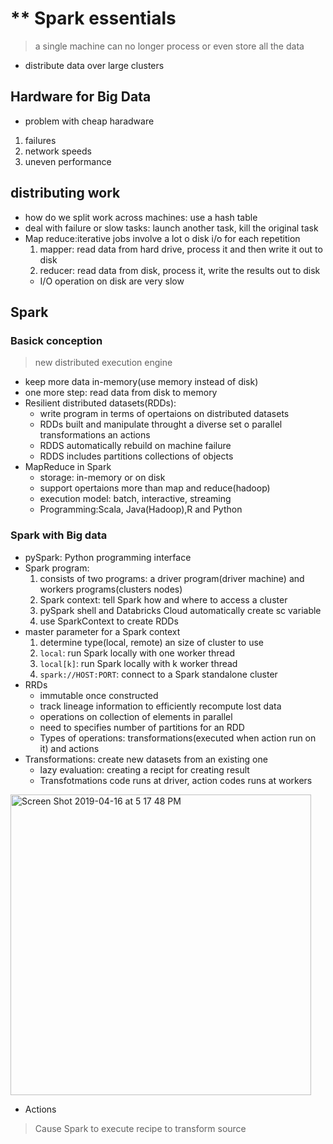 # ** Spark essentials
> a single machine can no longer process or even store all the data
* distribute data over large clusters

##  Hardware for Big Data
* problem with cheap haradware
1. failures
2. network speeds
3. uneven performance

## distributing work
* how do we split work across machines: use a hash table
* deal with failure or slow tasks: launch another task, kill the original task
* Map reduce:iterative jobs involve a lot o disk i/o for each repetition
  1. mapper: read data from hard drive, process it and then write it out to disk
  2. reducer: read data from disk, process it, write the results out to disk
  *  I/O operation on disk are very slow

## Spark
### Basick conception
> new distributed execution engine
* keep more data in-memory(use memory instead of disk)
* one more step: read data from disk to memory
* Resilient distributed datasets(RDDs): 
  * write program in terms of opertaions on distributed datasets
  * RDDs built and manipulate throught a diverse set o parallel transformations an actions
  * RDDS automatically rebuild on machine failure
  * RDDS includes partitions collections of objects 
* MapReduce in Spark
  * storage: in-memory or on disk
  * support opertaions more than map and reduce(hadoop)
  * execution model: batch, interactive, streaming
  * Programming:Scala, Java(Hadoop),R and Python
  
### Spark with Big data
* pySpark: Python programming interface
* Spark program:
  1. consists of two programs: a driver program(driver machine) and workers programs(clusters nodes)
  2. Spark context: tell Spark how and where to access a cluster
  3. pySpark shell and Databricks Cloud automatically create sc variable
  4. use SparkContext to create RDDs
* master parameter for a Spark context
  1. determine type(local, remote) an size of cluster to use
  2. `local`: run Spark locally with one worker thread
  3. `local[k]`:  run Spark locally with k worker thread
  4. `spark://HOST:PORT`: connect to a Spark standalone cluster
* RRDs
  * immutable once constructed
  * track lineage information to efficiently recompute lost data
  * operations on collection of elements in parallel
  * need to specifies number of partitions for an RDD
  * Types of operations: transformations(executed when action run on it) and actions
* Transformations: create new datasets from an existing one
  * lazy evaluation: creating a recipt for creating result
  * Transfotmations code runs at driver, action codes runs at workers
<img width="481" alt="Screen Shot 2019-04-16 at 5 17 48 PM" src="https://user-images.githubusercontent.com/27160394/56244730-a525dd00-606b-11e9-8236-ad0f7e1c87e9.png">

* Actions
> Cause Spark to execute recipe to transform source




